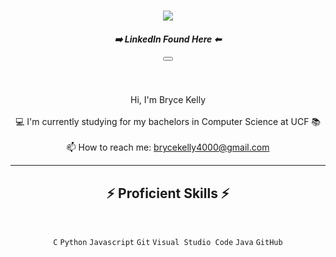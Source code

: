 <h1 align="center">
  <a href="https://git.io/typing-svg">
    <img src="https://readme-typing-svg.herokuapp.com/?lines=Hello,+There!+👋+😁;I'm+Bryce+Kelly....;Nice+to+meet+you!&&color=7b7b7a&center=true&size=30">
  </a>
</h1>

<h5 align="center">
    <p> ➡️ LinkedIn Found Here ⬅ </p>
    <button onclick="window.location.href='https://www.linkedin.com/in/brycekkelly/'"></button>
</h5>

<br>
<p align="center">
  Hi, I'm Bryce Kelly
  <br>
  <br>
  💻 I'm currently studying for my bachelors in Computer Science at UCF 📚
  <br>
  <br>
  📫 How to reach me: <a href="mailto: brycekelly4000@gmail.com">brycekelly4000@gmail.com</a>
</p>

<hr>
<h2 align="center"> ⚡️ Proficient Skills ⚡️</h2>
<br>
<p align="center">
  <code>C</code>
  <code>Python</code>
  <code>Javascript</code>
  <code>Git</code>
  <code>Visual Studio Code</code>
  <code>Java</code>
  <code>GitHub</code>
</p>